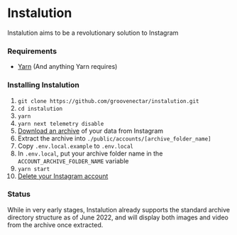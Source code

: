 # Instalution

Instalution aims to be a revolutionary solution to Instagram

### Requirements
- [Yarn](https://yarnpkg.com/) (And anything Yarn requires)

### Installing Instalution
1) `git clone https://github.com/groovenectar/instalution.git`
2) `cd instalution`
3) `yarn`
4) `yarn next telemetry disable`
5) [Download an archive](https://help.instagram.com/181231772500920) of your data from Instagram
6) Extract the archive into `./public/accounts/[archive_folder_name]`
7) Copy `.env.local.example` to `.env.local`
8) In `.env.local`, put your archive folder name in the `ACCOUNT_ARCHIVE_FOLDER_NAME` variable
9) `yarn start`
10) [Delete your Instagram account](https://help.instagram.com/139886812848894/)

### Status

While in very early stages, Instalution already supports the standard archive directory structure as of June 2022, and will display both images and video from the archive once extracted.
